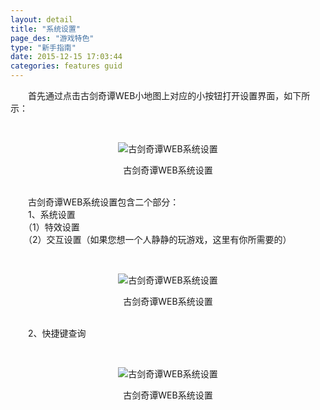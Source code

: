 ```yaml
---
layout: detail
title: "系统设置"
page_des: "游戏特色"
type: "新手指南"
date: 2015-12-15 17:03:44
categories: features guid
---
```



<p>　　首先通过点击古剑奇谭WEB小地图上对应的小按钮打开设置界面，如下所示：</p><p>&nbsp;</p><p style="TEXT-ALIGN: center"><img title="古剑奇谭WEB系统设置" alt="古剑奇谭WEB系统设置" src="http://dev.36b.me/current/gjqt/img/resource/101-1.jpg"/></p><p style="TEXT-ALIGN: center">古剑奇谭WEB系统设置</p><p><br/>　　古剑奇谭WEB系统设置包含二个部分：<br/>　　1、系统设置<br/>　　（1）特效设置<br/>　　（2）交互设置（如果您想一个人静静的玩游戏，这里有你所需要的）</p><p>&nbsp;</p><p style="TEXT-ALIGN: center"><img title="古剑奇谭WEB系统设置" alt="古剑奇谭WEB系统设置" src="http://dev.36b.me/current/gjqt/img/resource/101-2.jpg"/></p><p style="TEXT-ALIGN: center">古剑奇谭WEB系统设置</p><p><br/>　　2、快捷键查询</p><p>&nbsp;</p><p style="TEXT-ALIGN: center"><img title="古剑奇谭WEB系统设置" alt="古剑奇谭WEB系统设置" src="http://dev.36b.me/current/gjqt/img/resource/101-3.jpg"/></p><p style="TEXT-ALIGN: center">古剑奇谭WEB系统设置</p>